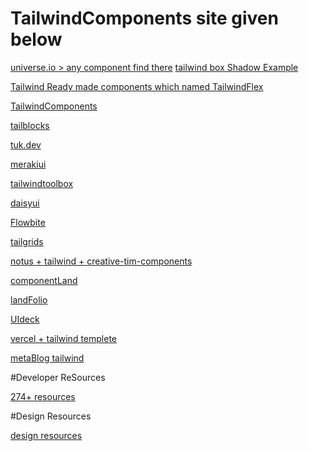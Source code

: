 # TailwindComponents site given below 
[universe.io > any component find there](https://uiverse.io/)
[tailwind box Shadow Example](https://manuarora.in/boxshadows)

[Tailwind Ready made components which named TailwindFlex](https://tailwindflex.com)

[TailwindComponents](https://tailwindcomponents.com)

[tailblocks](https://tailblocks.cc)

[tuk.dev](https://tuk.dev/components)


[merakiui](https://merakiui.com/components)

[tailwindtoolbox](https://www.tailwindtoolbox.com/starter-components)

[daisyui](https://daisyui.com/components/)

[Flowbite](https://flowbite.com/docs/components)

[tailgrids](https://tailgrids.com/components)

[notus + tailwind + creative-tim-components](https://www.creative-tim.com )

[componentLand]( https://componentland.com/components)

[landFolio]( https://www.landingfolio.com)

[UIdeck]( https://uideck.com/templates)

[vercel + tailwind templete](https://vercel.com/templates/tailwind)

[metaBlog tailwind]( https://jstemplate.net/components/core-components)



#Developer ReSources

[274+ resources]( https://the-webdesigner.co/web-design-development-resources/#t-1598644068945)


#Design Resources

[design resources](https://muz.li/about/)








